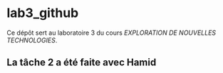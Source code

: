 # lab3_github
Ce dépôt sert au laboratoire 3 du cours *EXPLORATION DE NOUVELLES TECHNOLOGIES*.

## La tâche 2 a été faite avec Hamid

